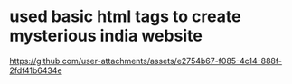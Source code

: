 # used basic html tags to create mysterious india website

https://github.com/user-attachments/assets/e2754b67-f085-4c14-888f-2fdf41b6434e

